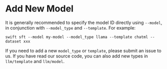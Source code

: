 # Add New Model

It is generally recommended to specify the model ID directly using `--model`, in conjunction with `--model_type` and `--template`. For example:

```shell
swift sft --model my-model --model_type llama --template chatml --dataset xxx
```

If you need to add a new `model_type` or `template`, please submit an issue to us. If you have read our source code, you can also add new types in `llm/template` and `llm/model`.